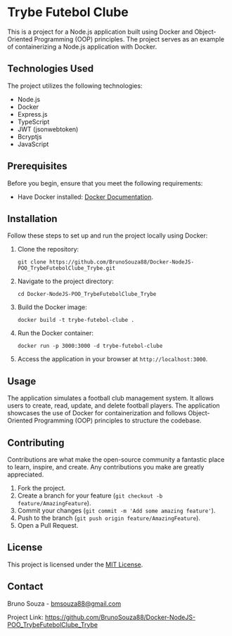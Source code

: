 <h1>Trybe Futebol Clube</h1>

<p>This is a project for a Node.js application built using Docker and Object-Oriented Programming (OOP) principles. The project serves as an example of containerizing a Node.js application with Docker.</p>

<h2>Technologies Used</h2>

<p>The project utilizes the following technologies:</p>

<ul>
  <li>Node.js</li>
  <li>Docker</li>
  <li>Express.js</li>
  <li>TypeScript</li>
  <li>JWT (jsonwebtoken)</li>
  <li>Bcryptjs</li>
  <li>JavaScript</li>
</ul>

<h2>Prerequisites</h2>

<p>Before you begin, ensure that you meet the following requirements:</p>

<ul>
  <li>Have Docker installed: <a href="https://docs.docker.com/get-docker/">Docker Documentation</a>.</li>
</ul>

<h2>Installation</h2>

<p>Follow these steps to set up and run the project locally using Docker:</p>

<ol>
  <li>Clone the repository:</li>

  <pre><code>git clone https://github.com/BrunoSouza88/Docker-NodeJS-POO_TrybeFutebolClube_Trybe.git</code></pre>

  <li>Navigate to the project directory:</li>

  <pre><code>cd Docker-NodeJS-POO_TrybeFutebolClube_Trybe</code></pre>

  <li>Build the Docker image:</li>

  <pre><code>docker build -t trybe-futebol-clube .</code></pre>

  <li>Run the Docker container:</li>

  <pre><code>docker run -p 3000:3000 -d trybe-futebol-clube</code></pre>

  <li>Access the application in your browser at <code>http://localhost:3000</code>.</li>
</ol>

<h2>Usage</h2>

<p>The application simulates a football club management system. It allows users to create, read, update, and delete football players. The application showcases the use of Docker for containerization and follows Object-Oriented Programming (OOP) principles to structure the codebase.</p>

<h2>Contributing</h2>

<p>Contributions are what make the open-source community a fantastic place to learn, inspire, and create. Any contributions you make are greatly appreciated.</p>

<ol>
  <li>Fork the project.</li>
  <li>Create a branch for your feature (<code>git checkout -b feature/AmazingFeature</code>).</li>
  <li>Commit your changes (<code>git commit -m 'Add some amazing feature'</code>).</li>
  <li>Push to the branch (<code>git push origin feature/AmazingFeature</code>).</li>
  <li>Open a Pull Request.</li>
</ol>

<h2>License</h2>

<p>This project is licensed under the <a href="LICENSE">MIT License</a>.</p>

<h2>Contact</h2>

<p>Bruno Souza - <a href="mailto:bmsouza88@gmail.com">bmsouza88@gmail.com</a></p>

<p>Project Link: <a href="https://github.com/BrunoSouza88/Docker-NodeJS-POO_TrybeFutebolClube_Trybe">https://github.com/BrunoSouza88/Docker-NodeJS-POO_TrybeFutebolClube_Trybe</a></p>

